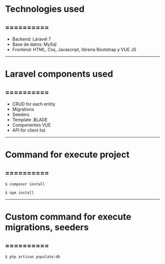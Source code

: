 # Technologies used
==========
--------------------
+ Backend: Laravel 7
+ Base de datos: MySql
+ Frontend: HTML, Css, Javascript, libreria Bootstrap y VUE JS

--------------------

# Laravel components used
==========
--------------------
+ CRUD for each entity
+ Migrations
+ Seeders
+ Template .BLADE
+ Componentes VUE
+ API for client list
--------------------
# Command for execute project
==========
--------------------
```
$ composer install
```

```
$ npm install
```
--------------------
# Custom command for execute migrations, seeders
==========
--------------------
```
$ php artisan populate:db
```
